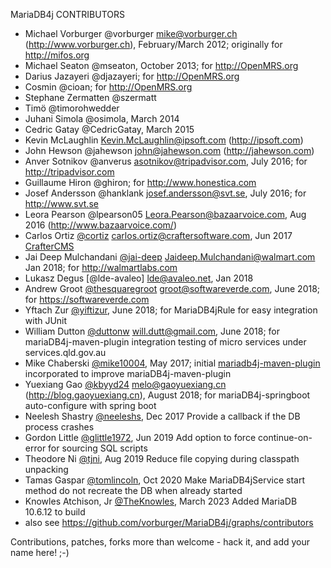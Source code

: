 MariaDB4j CONTRIBUTORS

- Michael Vorburger @vorburger <mike@vorburger.ch> (http://www.vorburger.ch), February/March 2012; originally for http://mifos.org
- Michael Seaton @mseaton, October 2013; for http://OpenMRS.org
- Darius Jazayeri @djazayeri; for http://OpenMRS.org
- Cosmin @cioan; for http://OpenMRS.org
- Stephane Zermatten @szermatt
- Timö @timorohwedder
- Juhani Simola @osimola, March 2014
- Cedric Gatay @CedricGatay, March 2015
- Kevin McLaughlin <Kevin.McLaughlin@ipsoft.com> (http://ipsoft.com)
- John Hewson @jahewson <john@jahewson.com> (http://jahewson.com)
- Anver Sotnikov @anverus <asotnikov@tripadvisor.com>, July 2016; for http://tripadvisor.com 
- Guillaume Hiron @ghiron; for http://www.honestica.com
- Josef Andersson @hanklank <josef.andersson@svt.se>, July 2016; for http://www.svt.se
- Leora Pearson @lpearson05 <Leora.Pearson@bazaarvoice.com>, Aug 2016 (http://www.bazaarvoice.com/)
- Carlos Ortiz [@cortiz](http://github.com/cortiz/) <carlos.ortiz@craftersoftware.com>, Jun 2017 [CrafterCMS](http://craftercms.org)
- Jai Deep Mulchandani [@jai-deep](https://github.com/jai-deep) <Jaideep.Mulchandani@walmart.com> Jan 2018; for http://walmartlabs.com 
- Lukasz Degus [@lde-avaleo] <lde@avaleo.net>, Jan 2018
- Andrew Groot [@thesquaregroot](https://github.com/thesquaregroot) <groot@softwareverde.com>, June 2018; for https://softwareverde.com
- Yftach Zur [@yiftizur](https://github.com/yiftizur), June 2018; for MariaDB4jRule for easy integration with JUnit
- William Dutton [@duttonw](https://github.com/duttonw) <will.dutt@gmail.com>, June 2018; for mariaDB4j-maven-plugin integration testing of micro services under services.qld.gov.au
- Mike Chaberski [@mike10004](https://github.com/mike10004),  May 2017; initial [mariadb4j-maven-plugin](https://github.com/mike10004/mariadb4j-maven-plugin) incorporated to improve mariaDB4j-maven-plugin
- Yuexiang Gao [@kbyyd24](https://github.com/kbyyd24) <melo@gaoyuexiang.cn> (http://blog.gaoyuexiang.cn), August 2018; for mariaDB4j-springboot auto-configure with spring boot
- Neelesh Shastry [@neeleshs](https://github.com/neeleshs), Dec 2017 Provide a callback if the DB process crashes
- Gordon Little [@glittle1972](https://github.com/glittle1972), Jun 2019 Add option to force continue-on-error for sourcing SQL scripts
- Theodore Ni [@tjni](https://github.com/tjni), Aug 2019 Reduce file copying during classpath unpacking
- Tamas Gaspar [@tomlincoln](https://github.com/tomlincoln), Oct 2020 Make MariaDB4jService start method do not recreate the DB when already started
- Knowles Atchison, Jr [@TheKnowles](https://github.com/TheKnowles), March 2023 Added MariaDB 10.6.12 to build
- also see https://github.com/vorburger/MariaDB4j/graphs/contributors

Contributions, patches, forks more than welcome - hack it, and add your name here! ;-)
